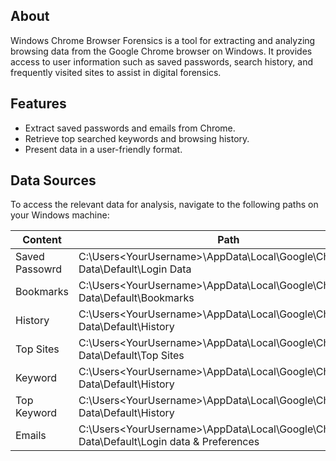 ## About
Windows Chrome Browser Forensics is a tool for extracting and analyzing browsing data from the Google Chrome browser on Windows. It provides access to user information such as saved passwords, search history, and frequently visited sites to assist in digital forensics.

## Features
- Extract saved passwords and emails from Chrome. 
- Retrieve top searched keywords and browsing history.
- Present data in a user-friendly format.

## Data Sources
To access the relevant data for analysis, navigate to the following paths on your Windows machine:

| Content         | Path                                             |
| -------------- | ------------------------------------------------------- |
| Saved Passowrd  | C:\Users\<YourUsername>\AppData\Local\Google\Chrome\User Data\Default\Login Data |
| Bookmarks | C:\Users\<YourUsername>\AppData\Local\Google\Chrome\User Data\Default\Bookmarks |
| History | C:\Users\<YourUsername>\AppData\Local\Google\Chrome\User Data\Default\History |
| Top Sites  | C:\Users\<YourUsername>\AppData\Local\Google\Chrome\User Data\Default\Top Sites |
| Keyword | C:\Users\<YourUsername>\AppData\Local\Google\Chrome\User Data\Default\History |
| Top Keyword	 | C:\Users\<YourUsername>\AppData\Local\Google\Chrome\User Data\Default\History |
| Emails   | C:\Users\<YourUsername>\AppData\Local\Google\Chrome\User Data\Default\Login data & Preferences |
